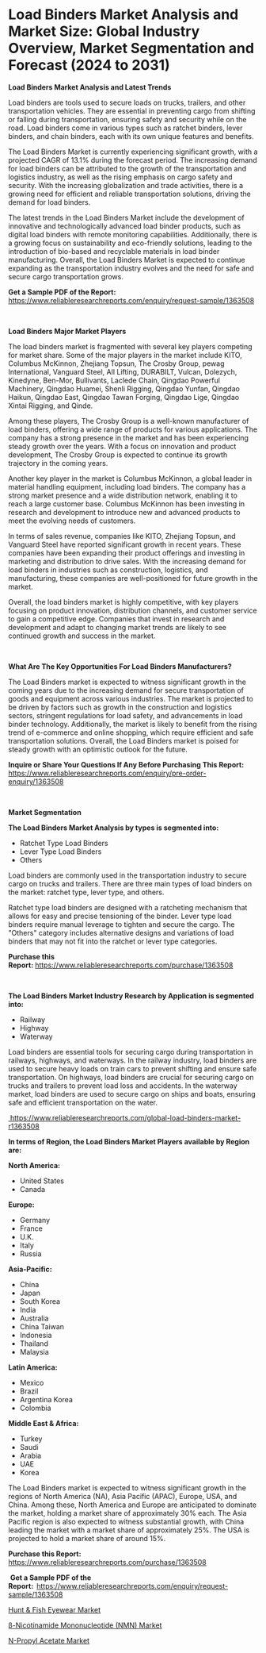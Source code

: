 <p><h1>Load Binders Market Analysis and Market Size: Global Industry Overview, Market Segmentation and Forecast (2024 to 2031)</h1></p><p><strong>Load Binders Market Analysis and Latest Trends</strong></p>
<p><p>Load binders are tools used to secure loads on trucks, trailers, and other transportation vehicles. They are essential in preventing cargo from shifting or falling during transportation, ensuring safety and security while on the road. Load binders come in various types such as ratchet binders, lever binders, and chain binders, each with its own unique features and benefits.</p><p>The Load Binders Market is currently experiencing significant growth, with a projected CAGR of 13.1% during the forecast period. The increasing demand for load binders can be attributed to the growth of the transportation and logistics industry, as well as the rising emphasis on cargo safety and security. With the increasing globalization and trade activities, there is a growing need for efficient and reliable transportation solutions, driving the demand for load binders.</p><p>The latest trends in the Load Binders Market include the development of innovative and technologically advanced load binder products, such as digital load binders with remote monitoring capabilities. Additionally, there is a growing focus on sustainability and eco-friendly solutions, leading to the introduction of bio-based and recyclable materials in load binder manufacturing. Overall, the Load Binders Market is expected to continue expanding as the transportation industry evolves and the need for safe and secure cargo transportation grows.</p></p>
<p><strong>Get a Sample PDF of the Report:&nbsp;</strong> <a href="https://www.reliableresearchreports.com/enquiry/request-sample/1363508">https://www.reliableresearchreports.com/enquiry/request-sample/1363508</a></p>
<p>&nbsp;</p>
<p><strong>Load Binders Major Market Players</strong></p>
<p><p>The load binders market is fragmented with several key players competing for market share. Some of the major players in the market include KITO, Columbus McKinnon, Zhejiang Topsun, The Crosby Group, pewag International, Vanguard Steel, All Lifting, DURABILT, Vulcan, Dolezych, Kinedyne, Ben-Mor, Bullivants, Laclede Chain, Qingdao Powerful Machinery, Qingdao Huamei, Shenli Rigging, Qingdao Yunfan, Qingdao Haikun, Qingdao East, Qingdao Tawan Forging, Qingdao Lige, Qingdao Xintai Rigging, and Qinde.</p><p>Among these players, The Crosby Group is a well-known manufacturer of load binders, offering a wide range of products for various applications. The company has a strong presence in the market and has been experiencing steady growth over the years. With a focus on innovation and product development, The Crosby Group is expected to continue its growth trajectory in the coming years.</p><p>Another key player in the market is Columbus McKinnon, a global leader in material handling equipment, including load binders. The company has a strong market presence and a wide distribution network, enabling it to reach a large customer base. Columbus McKinnon has been investing in research and development to introduce new and advanced products to meet the evolving needs of customers.</p><p>In terms of sales revenue, companies like KITO, Zhejiang Topsun, and Vanguard Steel have reported significant growth in recent years. These companies have been expanding their product offerings and investing in marketing and distribution to drive sales. With the increasing demand for load binders in industries such as construction, logistics, and manufacturing, these companies are well-positioned for future growth in the market.</p><p>Overall, the load binders market is highly competitive, with key players focusing on product innovation, distribution channels, and customer service to gain a competitive edge. Companies that invest in research and development and adapt to changing market trends are likely to see continued growth and success in the market.</p></p>
<p>&nbsp;</p>
<p><strong>What Are The Key Opportunities For Load Binders Manufacturers?</strong></p>
<p><p>The Load Binders market is expected to witness significant growth in the coming years due to the increasing demand for secure transportation of goods and equipment across various industries. The market is projected to be driven by factors such as growth in the construction and logistics sectors, stringent regulations for load safety, and advancements in load binder technology. Additionally, the market is likely to benefit from the rising trend of e-commerce and online shopping, which require efficient and safe transportation solutions. Overall, the Load Binders market is poised for steady growth with an optimistic outlook for the future.</p></p>
<p><strong>Inquire or Share Your Questions If Any Before Purchasing This Report:</strong> <a href="https://www.reliableresearchreports.com/enquiry/pre-order-enquiry/1363508">https://www.reliableresearchreports.com/enquiry/pre-order-enquiry/1363508</a></p>
<p>&nbsp;</p>
<p><strong>Market Segmentation</strong></p>
<p><strong>The Load Binders Market Analysis by types is segmented into:</strong></p>
<p><ul><li>Ratchet Type Load Binders</li><li>Lever Type Load Binders</li><li>Others</li></ul></p>
<p><p>Load binders are commonly used in the transportation industry to secure cargo on trucks and trailers. There are three main types of load binders on the market: ratchet type, lever type, and others. </p><p>Ratchet type load binders are designed with a ratcheting mechanism that allows for easy and precise tensioning of the binder. Lever type load binders require manual leverage to tighten and secure the cargo. The "Others" category includes alternative designs and variations of load binders that may not fit into the ratchet or lever type categories.</p></p>
<p><strong>Purchase this Report:&nbsp;</strong><a href="https://www.reliableresearchreports.com/purchase/1363508">https://www.reliableresearchreports.com/purchase/1363508</a></p>
<p>&nbsp;</p>
<p><strong>The Load Binders Market Industry Research by Application is segmented into:</strong></p>
<p><ul><li>Railway</li><li>Highway</li><li>Waterway</li></ul></p>
<p><p>Load binders are essential tools for securing cargo during transportation in railways, highways, and waterways. In the railway industry, load binders are used to secure heavy loads on train cars to prevent shifting and ensure safe transportation. On highways, load binders are crucial for securing cargo on trucks and trailers to prevent load loss and accidents. In the waterway market, load binders are used to secure cargo on ships and boats, ensuring safe and efficient transportation on the water.</p></p>
<p><a href="https://www.reliableresearchreports.com/global-load-binders-market-r1363508">&nbsp;https://www.reliableresearchreports.com/global-load-binders-market-r1363508</a></p>
<p><strong>In terms of Region, the Load Binders Market Players available by Region are:</strong></p>
<p>
    <p> <strong> North America: </strong>
        <ul>
            <li>United States</li>
            <li>Canada</li>
        </ul>
        </p> 
    <p> <strong> Europe: </strong>
        <ul>
            <li>Germany</li>
            <li>France</li>
            <li>U.K.</li>
            <li>Italy</li>
            <li>Russia</li>
        </ul>
        </p> 
    <p> <strong> Asia-Pacific: </strong>
        <ul>
            <li>China</li>
            <li>Japan</li>
            <li>South Korea</li>
            <li>India</li>
            <li>Australia</li>
            <li>China Taiwan</li>
            <li>Indonesia</li>
            <li>Thailand</li>
            <li>Malaysia</li>
        </ul>
        </p> 
    <p> <strong> Latin America: </strong>
        <ul>
            <li>Mexico</li>
            <li>Brazil</li>
            <li>Argentina Korea</li>
            <li>Colombia</li>
        </ul>
        </p> 
    <p> <strong> Middle East & Africa: </strong>
        <ul>
            <li>Turkey</li>
            <li>Saudi</li>
            <li>Arabia</li>
            <li>UAE</li>
            <li>Korea</li>
        </ul>
    </p>
    </p>
<p><p>The Load Binders market is expected to witness significant growth in the regions of North America (NA), Asia Pacific (APAC), Europe, USA, and China. Among these, North America and Europe are anticipated to dominate the market, holding a market share of approximately 30% each. The Asia Pacific region is also expected to witness substantial growth, with China leading the market with a market share of approximately 25%. The USA is projected to hold a market share of around 15%.</p></p>
<p><strong>Purchase this Report: </strong><a href="https://www.reliableresearchreports.com/purchase/1363508">https://www.reliableresearchreports.com/purchase/1363508</a></p>
<p>&nbsp;<strong>Get a Sample PDF of the Report:&nbsp;&nbsp;</strong><a href="https://www.reliableresearchreports.com/enquiry/request-sample/1363508">https://www.reliableresearchreports.com/enquiry/request-sample/1363508</a></p>
<p><strong></strong></p>
<p><p><a href="https://www.linkedin.com/pulse/hunt-amp-fish-eyewear-market-trends-analysis-forecasted-period-9uque?trackingId=TLsrvMsjo0nMYJ5aYDPx5g%3D%3D">Hunt & Fish Eyewear Market</a></p><p><a href="https://www.linkedin.com/pulse/beta-nicotinamide-mononucleotide-nmn-market-outlook-industry-l7mne?trackingId=F%2BB1U8F8Xtwb%2FmGaEBMgIQ%3D%3D">β-Nicotinamide Mononucleotide (NMN) Market</a></p><p><a href="https://www.linkedin.com/pulse/n-propyl-acetate-market-furnishes-information-share-trends-0xmde?trackingId=IuxZbMM0kmG7TK1X8JhVKQ%3D%3D">N-Propyl Acetate Market</a></p></p>